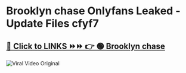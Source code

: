 
 # Brooklyn chase Onlyfans Leaked - Update Files cfyf7

## <h2><a href="https://clipsfans.com/Brooklyn_chase&ref=git">🔗 Click to LINKS ⏩⏩ 👉 🟢 Brooklyn chase </a></h2>

<a href="https://clipsfans.com/Brooklyn_chase&ref=git" rel="nofollow" data-target="animated-image.originalLink"><img src="https://i.ibb.co.com/xMMVF88/686577567.gif" alt="Viral Video Original" style="max-width: 100%; display: inline-block;" data-target="animated-image.originalImage"></a>

